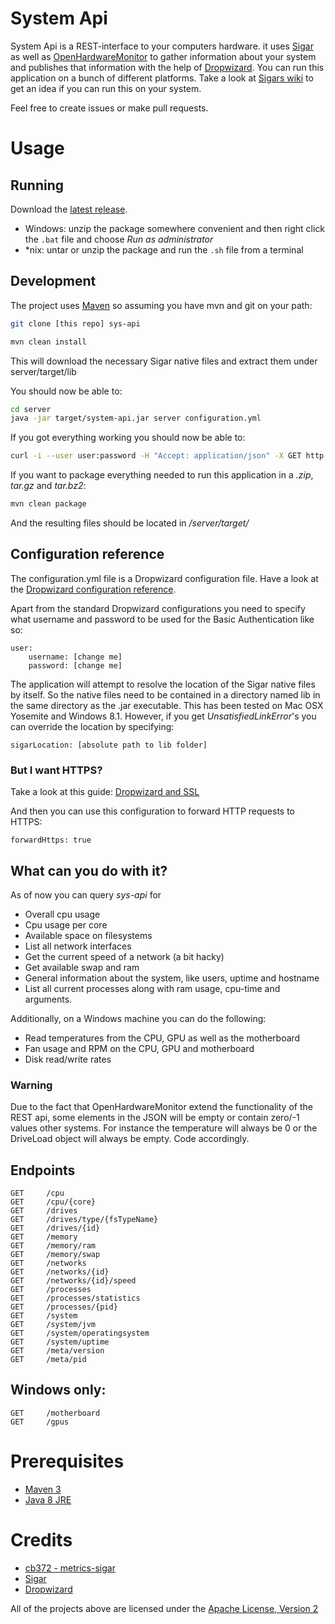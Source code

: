 # System Api
System Api is a REST-interface to your computers hardware. it uses [Sigar](https://github.com/hyperic/sigar) as well as [OpenHardwareMonitor](https://github.com/openhardwaremonitor/openhardwaremonitor) to gather information about your
system and publishes that information with the help of [Dropwizard](https://github.com/dropwizard/dropwizard).
You can run this application on a bunch of different platforms. Take a look at [Sigars wiki](https://support.hyperic.com/display/SIGAR/Home) to get an idea if you can run this on your system.

Feel free to create issues or make pull requests.

# Usage

## Running
Download the [latest release](https://github.com/Krillsson/sys-api/releases/latest).

- Windows: unzip the package somewhere convenient and then right click the `.bat` file and choose _Run as administrator_
- *nix: untar or unzip the package and run the `.sh` file from a terminal

## Development
The project uses [Maven](https://maven.apache.org/) so assuming you have mvn and git on your path:

```sh
git clone [this repo] sys-api
```
```sh
mvn clean install
```

This will download the necessary Sigar native files and extract them under server/target/lib

You should now be able to:


```sh
cd server
java -jar target/system-api.jar server configuration.yml
```
If you got everything working you should now be able to:

```sh
curl -i --user user:password -H "Accept: application/json" -X GET http://localhost:8080/v1/system
```

If you want to package everything needed to run this application in a *.zip*, *tar.gz* and *tar.bz2*:

```sh
mvn clean package
```

And the resulting files should be located in */server/target/*

## Configuration reference
The configuration.yml file is a Dropwizard configuration file. Have a look at the [Dropwizard configuration reference](https://dropwizard.github.io/dropwizard/manual/configuration.html).

Apart from the standard Dropwizard configurations you need to specify what username and password to be used for the Basic Authentication like so:

    user:
        username: [change me]
        password: [change me]

The application will attempt to resolve the location of the Sigar native files by itself. So the native files need to be contained in a directory named lib in the same directory as the .jar executable. 
This has been tested on Mac OSX Yosemite and Windows 8.1. However, if you get *UnsatisfiedLinkError*'s you can override the location by specifying:

    sigarLocation: [absolute path to lib folder]

### But I want HTTPS?

Take a look at this guide: [Dropwizard and SSL](http://clearthehaze.com/2014/09/dropwizard-ssl/)

And then you can use this configuration to forward HTTP requests to HTTPS:

    forwardHttps: true

## What can you do with it?
As of now you can query _sys-api_ for

- Overall cpu usage
- Cpu usage per core
- Available space on filesystems
- List all network interfaces
- Get the current speed of a network (a bit hacky)
- Get available swap and ram
- General information about the system, like users, uptime and hostname
- List all current processes along with ram usage, cpu-time and arguments.

Additionally, on a Windows machine you can do the following:

- Read temperatures from the CPU, GPU as well as the motherboard
- Fan usage and RPM on the CPU, GPU and motherboard
- Disk read/write rates

### Warning
Due to the fact that OpenHardwareMonitor extend the functionality of the REST api, some elements in the JSON will be empty or contain zero/-1 values other systems. For instance the temperature will always be 0 or the DriveLoad object will always be empty. Code accordingly.

## Endpoints

    GET     /cpu
    GET     /cpu/{core}
    GET     /drives
    GET     /drives/type/{fsTypeName}
    GET     /drives/{id}
    GET     /memory
    GET     /memory/ram
    GET     /memory/swap
    GET     /networks
    GET     /networks/{id}
    GET     /networks/{id}/speed
    GET     /processes
    GET     /processes/statistics
    GET     /processes/{pid}
    GET     /system
    GET     /system/jvm
    GET     /system/operatingsystem
    GET     /system/uptime
    GET     /meta/version
    GET     /meta/pid

## Windows only:

    GET     /motherboard
    GET     /gpus

# Prerequisites
- [Maven 3](https://maven.apache.org/guides/getting-started/maven-in-five-minutes.html)
- [Java 8 JRE](http://www.oracle.com/technetwork/java/javase/downloads/index.html)

# Credits
- [cb372 - metrics-sigar](https://github.com/cb372/metrics-sigar)
- [Sigar](https://github.com/hyperic/sigar)
- [Dropwizard](https://github.com/dropwizard/dropwizard)

All of the projects above are licensed under the [Apache License, Version 2](http://www.apache.org/licenses/LICENSE-2.0)